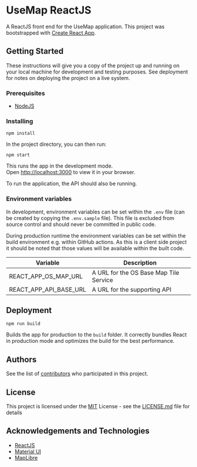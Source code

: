 # UseMap ReactJS

A ReactJS front end for the UseMap application. This project was bootstrapped with [Create React App](https://github.com/facebook/create-react-app).

## Getting Started

These instructions will give you a copy of the project up and running on
your local machine for development and testing purposes. See deployment
for notes on deploying the project on a live system.

### Prerequisites

- [NodeJS](https://nodejs.org/en/)

### Installing

```console
npm install
```

In the project directory, you can then run:

```console
npm start
```

This runs the app in the development mode.\
Open [http://localhost:3000](http://localhost:3000) to view it in your browser.

To run the application, the API should also be running. 

### Environment variables

In development, environment variables can be set within the ```.env``` file (can be created by copying the ```.env.sample``` file). This file is excluded from source control and should never be committed in public code.

During production runtime the environment variables can be set within the build environment e.g. within GitHub actions. As this is a client side project it should be noted that those values will be available within the built code.

| Variable | Description |
| -------- | ----------- |
| REACT_APP_OS_MAP_URL | A URL for the OS Base Map Tile Service | 
| REACT_APP_API_BASE_URL | A URL for the supporting API |


## Deployment

```console
npm run build
```

Builds the app for production to the `build` folder.
It correctly bundles React in production mode and optimizes the build for the best performance.

## Authors

See the list of
[contributors](https://github.com/PurpleBooth/a-good-readme-template/contributors)
who participated in this project.

## License

This project is licensed under the [MIT](LICENSE.md) License - see the [LICENSE.md](LICENSE.md) file for details

## Acknowledgements and Technologies

- [ReactJS](https://reactjs.org/)
- [Material UI](https://mui.com/)
- [MapLibre](https://maplibre.org/)
